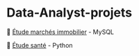 # Data-Analyst-projets

:house_with_garden: [Étude marchés immobilier](https://github.com/Zaccaria-Amillou/Data-Analyst-projets/blob/main/%C3%89tude%20march%C3%A9s%20immobilier/%C3%89tude%20march%C3%A9s%20immobilier.md) - MySQL

:corn: [Étude santé](https://github.com/Zaccaria-Amillou/Data-Analyst-projets/blob/main/%C3%89tude%20de%20sant%C3%A9/Projet%204.ipynb) - Python
